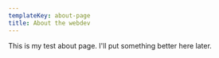 ```yaml
---
templateKey: about-page
title: About the webdev
---
```

This is my test about page.  I'll put something better here later.
